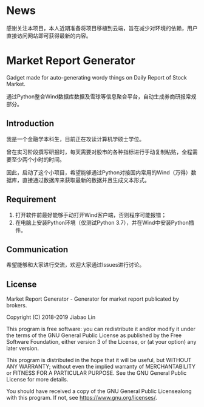 # News
感谢关注本项目，本人近期准备将项目移植到云端，旨在减少对环境的依赖，用户直接访问网站即可获得最新的内容。

# Market Report Generator
Gadget made for auto-generating wordy things on Daily Report of Stock Market.

通过Python整合Wind数据库数据及雪球等信息聚合平台，自动生成券商研报常规部分。

## Introduction
我是一个金融学本科生，目前正在攻读计算机学硕士学位。

曾在实习阶段撰写研报时，每天需要对股市的各种指标进行手动复制粘贴，全程需要至少两个小时的时间。

因此，启动了这个小项目，希望能够通过Python对接国内常用的Wind（万得）数据库，直接通过数据库来获取最新的数据并且生成文本形式。

## Requirement
1. 打开软件前最好能够手动打开Wind客户端，否则程序可能报错；
2. 在电脑上安装Python环境（仅测试Python 3.7），并在Wind中安装Python插件。

## Communication
希望能够和大家进行交流，欢迎大家通过Issues进行讨论。

## License
Market Report Generator - Generator for market report publicated by brokers.

Copyright (C) 2018-2019 Jiabao Lin

This program is free software: you can redistribute it and/or modify it under the terms of the GNU General Public License as published by the Free Software Foundation, either version 3 of the License, or (at your option) any later version.

This program is distributed in the hope that it will be useful, but WITHOUT ANY WARRANTY; without even the implied warranty of MERCHANTABILITY or FITNESS FOR A PARTICULAR PURPOSE.  See the GNU General Public License for more details.

You should have received a copy of the GNU General Public Licensealong with this program. If not, see <https://www.gnu.org/licenses/>.
